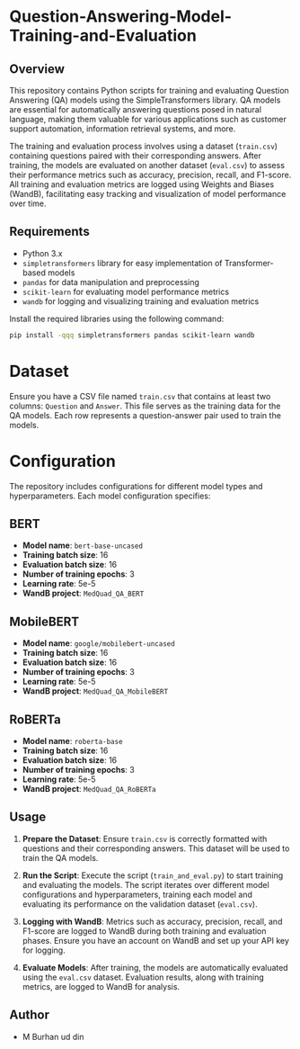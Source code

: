 # Question-Answering-Model-Training-and-Evaluation


## Overview
This repository contains Python scripts for training and evaluating Question Answering (QA) models using the SimpleTransformers library. QA models are essential for automatically answering questions posed in natural language, making them valuable for various applications such as customer support automation, information retrieval systems, and more.

The training and evaluation process involves using a dataset (`train.csv`) containing questions paired with their corresponding answers. After training, the models are evaluated on another dataset (`eval.csv`) to assess their performance metrics such as accuracy, precision, recall, and F1-score. All training and evaluation metrics are logged using Weights and Biases (WandB), facilitating easy tracking and visualization of model performance over time.

## Requirements
- Python 3.x
- `simpletransformers` library for easy implementation of Transformer-based models
- `pandas` for data manipulation and preprocessing
- `scikit-learn` for evaluating model performance metrics
- `wandb` for logging and visualizing training and evaluation metrics

Install the required libraries using the following command:
```bash
pip install -qqq simpletransformers pandas scikit-learn wandb
```
# Dataset
Ensure you have a CSV file named `train.csv` that contains at least two columns: `Question` and `Answer`. This file serves as the training data for the QA models. Each row represents a question-answer pair used to train the models.

# Configuration
The repository includes configurations for different model types and hyperparameters. Each model configuration specifies:

## BERT
- **Model name**: `bert-base-uncased`
- **Training batch size**: 16
- **Evaluation batch size**: 16
- **Number of training epochs**: 3
- **Learning rate**: 5e-5
- **WandB project**: `MedQuad_QA_BERT`

## MobileBERT
- **Model name**: `google/mobilebert-uncased`
- **Training batch size**: 16
- **Evaluation batch size**: 16
- **Number of training epochs**: 3
- **Learning rate**: 5e-5
- **WandB project**: `MedQuad_QA_MobileBERT`

## RoBERTa
- **Model name**: `roberta-base`
- **Training batch size**: 16
- **Evaluation batch size**: 16
- **Number of training epochs**: 3
- **Learning rate**: 5e-5
- **WandB project**: `MedQuad_QA_RoBERTa`

## Usage
1. **Prepare the Dataset**: Ensure `train.csv` is correctly formatted with questions and their corresponding answers. This dataset will be used to train the QA models.

2. **Run the Script**: Execute the script (`train_and_eval.py`) to start training and evaluating the models. The script iterates over different model configurations and hyperparameters, training each model and evaluating its performance on the validation dataset (`eval.csv`).

3. **Logging with WandB**: Metrics such as accuracy, precision, recall, and F1-score are logged to WandB during both training and evaluation phases. Ensure you have an account on WandB and set up your API key for logging.

4. **Evaluate Models**: After training, the models are automatically evaluated using the `eval.csv` dataset. Evaluation results, along with training metrics, are logged to WandB for analysis.

## Author
* M Burhan ud din
